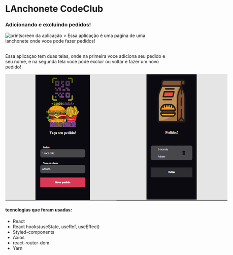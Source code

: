 # LAnchonete CodeClub

### Adicionando e excluindo pedidos!

<img src="./src/assets/burguer.gif" alt="printscreen da aplicação">
> Essa aplicação é uma pagina de uma lanchonete onde voce pode fazer pedidos!
<br>
<br>

<p>Essa aplicaçao tem duas telas, onde na primeira voce adiciona seu pedido e seu nome, e na segunda tela voce pode excluir ou voltar e fazer um novo pedido!</p>

<div style="display: flex">
  <img  height="400" width="350" src="./src/assets/Captura.png" alt="printscreen da aplicação">

  <img height="400" width="350" src="./src/assets/Captura2.png" alt="printscreen da aplicação"> 
</div>

#### tecnologias que foram usadas:

- React
- React hooks(useState, useRef, useEffect)
- Styled-components
- Axios
- react-router-dom
- Yarn
